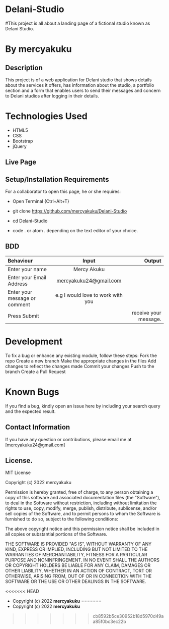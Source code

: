 # Delani-Studio

#This project is all about a landing page of a fictional studio known as Delani Studio.

# By mercyakuku

## Description
This project is of a web application for Delani studio that shows details about the services it offers, has information about the studio, a portfolio section and a form that enables users to send their messages and concern to Delani studios after logging in their details.

# Technologies Used
* HTML5
* CSS
* Bootstrap
* jQuery

## Live Page 


## Setup/Installation Requirements
For a collaborator to open this page, he or she requires:
* Open Terminal {Ctrl+Alt+T}

* git clone https://github.com/mercyakuku/Delani-Studio

* cd Delani-Studio

* code . or atom . depending on the text editor of your choice.

## BDD
| Behaviour      | Input        | Output       |
| :------------- | :----------: | -----------: |
|  Enter your name  |   Mercy Akuku |     |
| Enter your Email Address  | mercyakuku24@gmail.com|   |
| Enter your message or comment   |e.g  I would love to work with you     |     |
| Press Submit|     |receive your message. 

# Development

To fix a bug or enhance any existing module, follow these steps:
Fork the repo
Create a new branch 
Make the appropriate changes in the files
Add changes to reflect the changes made
Commit your changes 
Push to the branch 
Create a Pull Request

# Known Bugs
If you find a bug, kindly open an issue here by including your search query and the expected result.

## Contact Information 

If you have any question or contributions, please email me at [mercyakuku24@gmail.com]

## License.

MIT License

Copyright (c) 2022 mercyakuku

Permission is hereby granted, free of charge, to any person obtaining a copy
of this software and associated documentation files (the "Software"), to deal
in the Software without restriction, including without limitation the rights
to use, copy, modify, merge, publish, distribute, sublicense, and/or sell
copies of the Software, and to permit persons to whom the Software is
furnished to do so, subject to the following conditions:

The above copyright notice and this permission notice shall be included in all
copies or substantial portions of the Software.

THE SOFTWARE IS PROVIDED "AS IS", WITHOUT WARRANTY OF ANY KIND, EXPRESS OR
IMPLIED, INCLUDING BUT NOT LIMITED TO THE WARRANTIES OF MERCHANTABILITY,
FITNESS FOR A PARTICULAR PURPOSE AND NONINFRINGEMENT. IN NO EVENT SHALL THE
AUTHORS OR COPYRIGHT HOLDERS BE LIABLE FOR ANY CLAIM, DAMAGES OR OTHER
LIABILITY, WHETHER IN AN ACTION OF CONTRACT, TORT OR OTHERWISE, ARISING FROM,
OUT OF OR IN CONNECTION WITH THE SOFTWARE OR THE USE OR OTHER DEALINGS IN THE
SOFTWARE.

<<<<<<< HEAD
* Copyright (c) 2022 **mercyakuku**
=======
* Copyright (c) 2022 **mercyakuku**
>>>>>>> cb8592b5ce30952b18d5970d49aa85f0bc3ec22b
